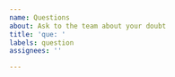 ```yaml
---
name: Questions
about: Ask to the team about your doubt
title: 'que: '
labels: question
assignees: ''

---
```



